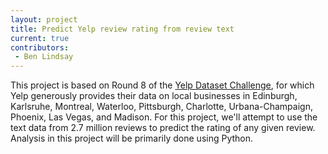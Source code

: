 ```yaml
---
layout: project
title: Predict Yelp review rating from review text
current: true
contributors:
 - Ben Lindsay
---
```


This project is based on Round 8 of the [Yelp Dataset Challenge](https://www.yelp.com/dataset_challenge), for which Yelp generously provides their data on local businesses in Edinburgh, Karlsruhe, Montreal, Waterloo, Pittsburgh, Charlotte, Urbana-Champaign, Phoenix, Las Vegas, and Madison. For this project, we'll attempt to use the text data from 2.7 million reviews to predict the rating of any given review. Analysis in this project will be primarily done using Python.
